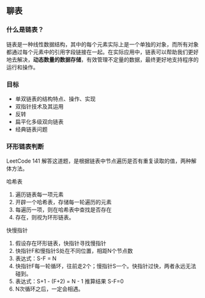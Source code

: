 ## 聊表

### 什么是链表？
链表是一种线性数据结构，其中的每个元素实际上是一个单独的对象，而所有对象都通过每个元素中的引用字段链接在一起。在实际应用中，链表可以帮助我们更好地去解决，**动态数量的数据存储**，有效管理不定量的数据，最终更好地支持程序的运行和操作。

### 目标

- 单双链表的结构特点、操作、实现
- 双指针技术及其运用
- 反转
- 扁平化多级双向链表
- 经典链表问题

### 环形链表判断
LeetCode 141
解答这道题，是根据链表中节点遍历是否有重复读取的值，两种解体方法。

哈希表
1. 遍历链表每一项元素
2. 开辟一个哈希表，存储每一轮遍历的元素
3. 每遍历一项，则在哈希表中查找是否存在
4. 存在，则视为环形链表。

快慢指针
1. 假设存在环形链表，快指针寻找慢指针
2. 快指针F和慢指针S处在不同位置，相距N个节点数
3. 表达式：S-F = N
4. 快指针F每一轮循环，往前走2个；慢指针S一个。快指针过快，两者永远无法碰到。
5. 表达式：S+1 - (F+2) = N - 1 推算结果 S-F=0
6. N次循环之后，一定会相遇。
